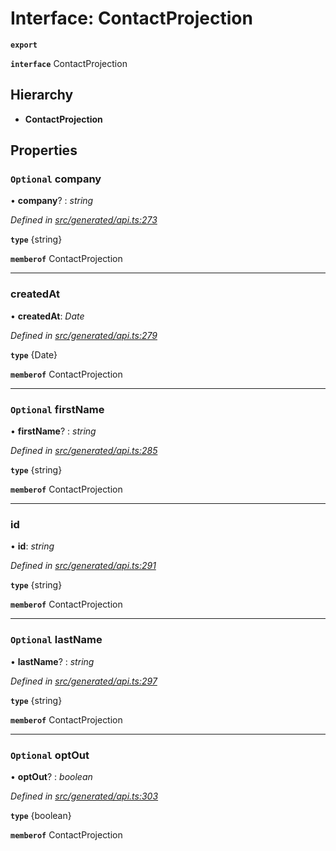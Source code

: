# Interface: ContactProjection

**`export`** 

**`interface`** ContactProjection

## Hierarchy

* **ContactProjection**

## Properties

### `Optional` company

• **company**? : *string*

*Defined in [src/generated/api.ts:273](https://github.com/mailslurp/mailslurp-client-ts-js/blob/6b83217/src/generated/api.ts#L273)*

**`type`** {string}

**`memberof`** ContactProjection

___

###  createdAt

• **createdAt**: *Date*

*Defined in [src/generated/api.ts:279](https://github.com/mailslurp/mailslurp-client-ts-js/blob/6b83217/src/generated/api.ts#L279)*

**`type`** {Date}

**`memberof`** ContactProjection

___

### `Optional` firstName

• **firstName**? : *string*

*Defined in [src/generated/api.ts:285](https://github.com/mailslurp/mailslurp-client-ts-js/blob/6b83217/src/generated/api.ts#L285)*

**`type`** {string}

**`memberof`** ContactProjection

___

###  id

• **id**: *string*

*Defined in [src/generated/api.ts:291](https://github.com/mailslurp/mailslurp-client-ts-js/blob/6b83217/src/generated/api.ts#L291)*

**`type`** {string}

**`memberof`** ContactProjection

___

### `Optional` lastName

• **lastName**? : *string*

*Defined in [src/generated/api.ts:297](https://github.com/mailslurp/mailslurp-client-ts-js/blob/6b83217/src/generated/api.ts#L297)*

**`type`** {string}

**`memberof`** ContactProjection

___

### `Optional` optOut

• **optOut**? : *boolean*

*Defined in [src/generated/api.ts:303](https://github.com/mailslurp/mailslurp-client-ts-js/blob/6b83217/src/generated/api.ts#L303)*

**`type`** {boolean}

**`memberof`** ContactProjection
